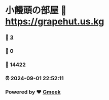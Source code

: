 # 小饅頭の部屋 :link: https://grapehut.us.kg 
### :page_facing_up: [3](https://grapehut.us.kg/tag.html) 
### :speech_balloon: 0 
### :hibiscus: 14422 
### :alarm_clock: 2024-09-01 22:52:11 
### Powered by :heart: [Gmeek](https://github.com/Meekdai/Gmeek)
